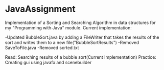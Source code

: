 # JavaAssignment

Implementation of a Sorting and Searching Algorithm in data structures for my "Programming with Java" module.
Current implementation:

-Updated BubbleSort.java by adding a FileWriter that takes the results of the sort and writes them to a new file("BubbleSortResults")
-Removed SaveToFile.java
-Removed sorted.txt

Read: Searching results of a bubble sort(Current Implementation)
Practice: Creating gui using javafx and scenebuilder
